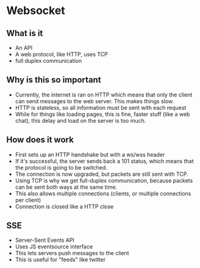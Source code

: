 # Websocket

## What is it

- An API
- A web protocol, like HTTP, uses TCP
- full duplex communication

## Why is this so important

- Currently, the internet is ran on HTTP which means that only the client can send messages to the web server. This makes things slow.
- HTTP is stateless, so all information must be sent with each request
- While for things like loading pages, this is fine, faster stuff (like a web chat), this delay and load on the server is too much.

## How does it work

- First sets up an HTTP handshake but with a ws/wss header
- If it's successful, the server sends back a 101 status, which means that the protocol is going to be switched.
- The connection is now upgraded, but packets are still sent with TCP.
- Using TCP is why we get full-duplex communication, because packets can be sent both ways at the same time.
- This also allows multiple connections (clients, or multiple connections per client)
- Connection is closed like a HTTP close

## SSE

- Server-Sent Events API
- Uses JS eventsource interface
- This lets servers push messages to the client
- This is useful for "feeds" like twitter
